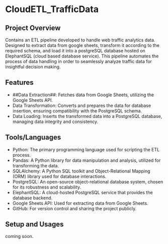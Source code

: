 # CloudETL_TrafficData

## Project Overview

Contains an ETL pipeline developed to handle web traffic analytics data. Designed to extract data from google sheets, transform it according to the required schema, and load it into a postgreSQL database hosted on ElephantSQL (cloud based database service). This pipeline automates the process of data handling in order to seamlessly analyze traffic data for insightful decision making.

## Features
- ##Data Extraction##: Fetches data from Google Sheets, utilizing the Google Sheets API.
- Data Transformation: Converts and prepares the data for database insertion, ensuring compatibility with the PostgreSQL schema.
- Data Loading: Inserts the transformed data into a PostgreSQL database, managing data integrity and consistency.

## Tools/Languages
- Python: The primary programming language used for scripting the ETL process.
- Pandas: A Python library for data manipulation and analysis, utilized for transforming the data.
- SQLAlchemy: A Python SQL toolkit and Object-Relational Mapping (ORM) library used for database interactions.
- PostgreSQL: An open-source object-relational database system, chosen for its robustness and scalability.
- ElephantSQL: A cloud-hosted PostgreSQL service that provides the database backend.
- Google Sheets API: Used for extracting data from Google Sheets.
- GitHub: For version control and sharing the project publicly.

## Setup and Usages
coming soon. 

